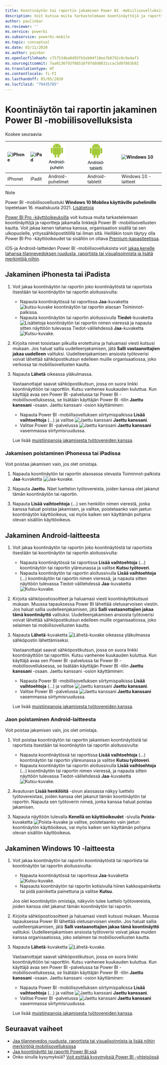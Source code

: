 ```yaml
---
title: Koontinäytön tai raportin jakaminen Power BI -mobiilisovelluksista
description: Voit kutsua muita tarkastelemaan koontinäyttöjä ja raportteja jakamalla linkkejä Power BI -mobiilisovellusten kautta. Toimintaohjeet.
author: paulinbar
ms.reviewer: ''
ms.service: powerbi
ms.subservice: powerbi-mobile
ms.topic: conceptual
ms.date: 03/11/2020
ms.author: painbar
ms.openlocfilehash: c757534ba0d93fb5eb04f10ee7b8792c8c9e4af3
ms.sourcegitcommit: 7aa0136f93f88516f97ddd8031ccac5d07863b92
ms.translationtype: HT
ms.contentlocale: fi-FI
ms.lasthandoff: 05/05/2020
ms.locfileid: "79435785"
---
```

# <a name="share-a-dashboard-or-report-from-the-power-bi-mobile-apps"></a>Koontinäytön tai raportin jakaminen Power BI -mobiilisovelluksista
Koskee seuraavia:

| ![iPhone](./media/mobile-share-dashboard-from-the-mobile-apps/iphone-logo-50-px.png) | ![iPad](./media/mobile-share-dashboard-from-the-mobile-apps/ipad-logo-50-px.png) | ![Android-puhelin](./media/mobile-share-dashboard-from-the-mobile-apps/android-phone-logo-50-px.png) | ![Android-tabletti](./media/mobile-share-dashboard-from-the-mobile-apps/android-tablet-logo-50-px.png) | ![Windows 10](./media/mobile-share-dashboard-from-the-mobile-apps/win-10-logo-50-px.png) |
|:--- |:--- |:--- |:--- |:--- |
| iPhonet |iPadit |Android-puhelimet |Android-tabletit |Windows 10 -laitteet |

>[!NOTE]
>Power BI -mobiilisovellustuki **Windows 10 Mobilea käyttäville puhelimille** lopetetaan 16. maaliskuuta 2021. [Lisätietoja](https://go.microsoft.com/fwlink/?linkid=2121400)

[Power BI Pro -käyttöoikeuksilla](../../service-features-license-type.md) voit kutsua muita tarkastelemaan koontinäyttöjä ja raportteja jakamalla linkkejä Power BI -mobiilisovellusten kautta. Voit jakaa kenen tahansa kanssa, organisaation sisällä tai sen ulkopuolelle, yrityssähköpostitilillä tai ilman sitä. Heilläkin tosin täytyy olla Power BI Pro -käyttöoikeudet tai sisällön on oltava [Premium-kapasiteetissa](../../service-premium-what-is.md).

iOS-ja Android-laitteiden Power BI -mobiilisovelluksista voit [jakaa kenelle tahansa tilannevedoksen ruudusta, raportista tai visualisoinnista ja lisätä merkintöjä niihin](mobile-annotate-and-share-a-tile-from-the-mobile-apps.md). 

## <a name="share-from-your-iphone-or-ipad"></a>Jakaminen iPhonesta tai iPadista

1. Voit jakaa koontinäytön tai raportin joko koontinäytöstä tai raportista itsestään tai koontinäytön tai raportin aloitussivulta:
    *  Napauta koontinäytössä tai raportissa **Jaa**-kuvaketta ![kutsu-kuvake](././media/mobile-share-dashboard-from-the-mobile-apps/power-bi-android-invite-icon-ss.png) koontinäytön tai raportin alaosan Toiminnot-palkissa.
    *  Napauta koontinäytön tai raportin aloitussivulla **Tiedot**-kuvaketta ![Lisätietoja](./media/mobile-share-dashboard-from-the-mobile-apps/power-bi-more-info-icon.png) koontinäytön tai raportin nimen vieressä ja napauta sitten näyttöön tulevassa Tiedot-välilehdessä **Jaa**-kuvaketta ![Kutsu-kuvake](./media/mobile-share-dashboard-from-the-mobile-apps/power-bi-android-invite-icon-ss.png).
2. Kirjoita nimet toisistaan pilkuilla erotettuina ja haluamasi viesti kutsusi mukaan. Jos haluat sallia uudelleenjakamisen, jätä **Salli vastaanottajien jakaa uudelleen** valituksi. Uudelleenjakamisen ansiosta työtoverisi voivat lähettää sähköpostikutsun edelleen muille organisaatiossa, joko verkossa tai mobiilisovellusten kautta.
3. Napauta **Lähetä** oikeassa yläkulmassa.
   
   Vastaanottajat saavat sähköpostikutsun, jossa on suora linkki koontinäyttöön tai raporttiin. Kutsu vanhenee kuukauden kuluttua. Kun käyttäjä avaa sen Power BI -palvelussa tai Power BI -mobiilisovelluksessa, se lisätään käyttäjän Power BI -tilin **Jaettu kanssani** -osaan. Jaettu kanssani -osion käyttäminen:
   
   * Napauta Power BI -mobiilisovelluksen siirtymispalkissa **Lisää vaihtoehtoja** (...) ja valitse ![Jaettu kanssani](./././media/mobile-share-dashboard-from-the-mobile-apps/power-bi-shared-with-me-icon.png) **Jaettu kanssani**.
   * Valitse Power BI -palvelussa ![Jaettu kanssani](./././media/mobile-share-dashboard-from-the-mobile-apps/power-bi-shared-with-me-icon.png) **Jaettu kanssani** vasemmassa siirtymisruudussa.
   
   Lue lisää [muistiinpanoja jakamisesta työtovereiden kanssa](../../service-share-dashboards.md).

### <a name="unshare-from-your-iphone-or-ipad"></a>Jakamisen poistaminen iPhonessa tai iPadissa
Voit poistaa jakamisen vain, jos olet omistaja.

1. Napauta koontinäytön tai raportin alaosassa olevasta Toiminnot-palkista **Jaa**-kuvaketta ![Jaa-kuvake](././media/mobile-share-dashboard-from-the-mobile-apps/power-bi-android-invite-icon-ss.png).
2. Napauta **Jaettu**. Näet luettelon työtovereista, joiden kanssa olet jakanut tämän koontinäytön tai raportin.

3. Napauta **Lisää vaihtoehtoja** (...) sen henkilön nimen vierestä, jonka kanssa haluat poistaa jakamisen, ja valitse, poistetaanko vain jaetun koontinäytön käyttöoikeus, vai myös kaiken sen käyttämän pohjana olevan sisällön käyttöoikeus.



## <a name="share-from-your-android-device"></a>Jakaminen Android-laitteesta
1. Voit jakaa koontinäytön tai raportin joko koontinäytöstä tai raportista itsestään tai koontinäytön tai raportin aloitussivulta:
    *  Napauta koontinäytössä tai raportissa **Lisää vaihtoehtoja** (...) koontinäytön tai raportin yläreunassa ja valitse **Kutsu työtoveri**.
    *  Napauta koontinäytön tai raportin aloitussivulla **Lisää vaihtoehtoja** (...) koontinäytön tai raportin nimen vieressä, ja napauta sitten näyttöön tulevassa Tiedot-välilehdessä **Jaa**-kuvaketta ![Kutsu-kuvake](./media/mobile-share-dashboard-from-the-mobile-apps/power-bi-android-invite-icon-ss.png).
 
2. Kirjoita sähköpostiosoitteet ja haluamasi viesti koontinäyttökutsusi mukaan. Muussa tapauksessa Power BI lähettää oletusarvoisen viestin. Jos haluat sallia uudelleenjakamisen, jätä **Salli vastaanottajien jakaa tämä koontinäyttö** valituksi. Uudelleenjakamisen ansiosta työtoverisi voivat lähettää sähköpostikutsun edelleen muille organisaatiossa, joko selaimen tai mobiilisovellusten kautta.
   
3. Napauta **Lähetä**-kuvaketta ![Lähetä-kuvake](./media/mobile-share-dashboard-from-the-mobile-apps/power-bi-android-send-icon.png) oikeassa yläkulmassa sähköpostin lähettämiseksi.
   
    Vastaanottajat saavat sähköpostikutsun, jossa on suora linkki koontinäyttöön tai raporttiin. Kutsu vanhenee kuukauden kuluttua. Kun käyttäjä avaa sen Power BI -palvelussa tai Power BI -mobiilisovelluksessa, se lisätään käyttäjän Power BI -tilin **Jaettu kanssani** -osaan. Jaettu kanssani -osion käyttäminen:
   * Napauta Power BI -mobiilisovelluksen siirtymispalkissa **Lisää vaihtoehtoja** (...) ja valitse ![Jaettu kanssani](./././media/mobile-share-dashboard-from-the-mobile-apps/power-bi-shared-with-me-icon.png) **Jaettu kanssani**.
   * Valitse Power BI -palvelussa ![Jaettu kanssani](./././media/mobile-share-dashboard-from-the-mobile-apps/power-bi-shared-with-me-icon.png) **Jaettu kanssani** vasemmassa siirtymisruudussa.
   
   Lue lisää [muistiinpanoja jakamisesta työtovereiden kanssa](../../service-share-dashboards.md).


### <a name="unshare-from-your-android-device"></a>Jaon poistaminen Android-laitteesta
Voit poistaa jakamisen vain, jos olet omistaja.

1. Voit poistaa koontinäytön tai raportin jakamisen koontinäytöstä tai raportista itsestään tai koontinäytön tai raportin aloitussivulta:
    *  Napauta koontinäytössä tai raportissa **Lisää vaihtoehtoja** (...) koontinäytön tai raportin yläreunassa ja valitse **Kutsu työtoveri**.
    *  Napauta koontinäytön tai raportin aloitussivulla **Lisää vaihtoehtoja** (...) koontinäytön tai raportin nimen vieressä, ja napauta sitten näyttöön tulevassa Tiedot-välilehdessä **Jaa**-kuvaketta ![Kutsu-kuvake](./media/mobile-share-dashboard-from-the-mobile-apps/power-bi-android-invite-icon-ss.png).

2. Avautuvan **Lisää henkilöitä** -sivun alaosassa näkyy luettelo työtovereistasi, joiden kanssa olet jakanut tämän koontinäytön tai raportin. Napauta sen työtoverin nimeä, jonka kanssa haluat poistaa jakamisen.
3. Napauta näyttöön tulevalla **Kenellä on käyttöoikeudet** -sivulla **Poista**-kuvaketta ![Poista-kuvake](./media/mobile-share-dashboard-from-the-mobile-apps/power-bi-android-remove-icon.png) ja valitse, poistetaanko vain jaetun koontinäytön käyttöoikeus, vai myös kaiken sen käyttämän pohjana olevan sisällön käyttöoikeus.

## <a name="share-from-your-windows-10-device"></a>Jakaminen Windows 10 -laitteesta

1. Voit jakaa koontinäytön tai raportin koontinäytöstä tai raportista tai koontinäytön tai raportin aloitussivulta:
    * Napauta koontinäytössä tai raportissa **Jaa**-kuvaketta ![Kutsu-kuvake](./media/mobile-share-dashboard-from-the-mobile-apps/power-bi-android-invite-icon-ss.png).
    * Napsauta koontinäytön tai raportin kotisivulla hiiren kakkospainiketta tai pidä painiketta painettuna ja valitse **Kutsu**.
   
   Jos olet koontinäytön omistaja, näkyviin tulee luettelo työtovereista, joiden kanssa olet jakanut tämän koontinäytön tai raportin.

2. Kirjoita sähköpostiosoitteet ja haluamasi viesti kutsusi mukaan. Muussa tapauksessa Power BI lähettää oletusarvoisen viestin. Jos haluat sallia uudelleenjakamisen, jätä **Salli vastaanottajien jakaa tämä koontinäyttö** valituksi. Uudelleenjakamisen ansiosta työtoverisi voivat jakaa muiden kanssa organisaatiossa, joko selaimen tai mobiilisovellusten kautta.
   
3. Napauta **Lähetä**-kuvaketta ![Lähetä-kuvake](./media/mobile-share-dashboard-from-the-mobile-apps/pbi_win10ph_sendicon.png).
   
    Vastaanottajat saavat sähköpostikutsun, jossa on suora linkki koontinäyttöön tai raporttiin. Kutsu vanhenee kuukauden kuluttua. Kun käyttäjä avaa sen Power BI -palvelussa tai Power BI -mobiilisovelluksessa, se lisätään käyttäjän Power BI -tilin **Jaettu kanssani** -osaan. Jaettu kanssani -osion käyttäminen:
   
   * Napauta Power BI -mobiilisovelluksen siirtymispalkissa **Lisää vaihtoehtoja** (...) ja valitse ![Jaettu kanssani](./././media/mobile-share-dashboard-from-the-mobile-apps/power-bi-shared-with-me-icon.png) **Jaettu kanssani**.
   * Valitse Power BI -palvelussa ![Jaettu kanssani](./././media/mobile-share-dashboard-from-the-mobile-apps/power-bi-shared-with-me-icon.png) **Jaettu kanssani** vasemmassa siirtymisruudussa.
   
   Lue lisää [muistiinpanoja jakamisesta työtovereiden kanssa](../../service-share-dashboards.md).

## <a name="next-steps"></a>Seuraavat vaiheet
* [Jaa tilannevedos ruudusta, raportista tai visualisoinnista ja lisää niihin merkintöjä mobiilisovelluksissa](mobile-annotate-and-share-a-tile-from-the-mobile-apps.md)
* [Jaa koontinäyttö tai raportti Power BI:ssä](../../service-share-dashboards.md)
* Onko sinulla kysymyksiä? [Voit esittää kysymyksiä Power BI -yhteisössä](https://community.powerbi.com/)

